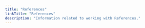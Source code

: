 ```yaml
---
title: "References"
linkTitle: "References"
description: "Information related to working with References."
---
```


